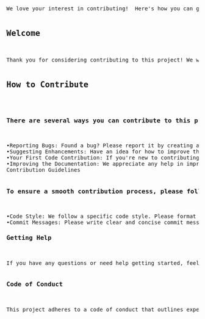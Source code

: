 <pre>
We love your interest in contributing!  Here's how you can get involved:

<h2>Welcome</h2>

Thank you for considering contributing to this project! We welcome all types of contributions, from bug reports and documentation improvements to new features and code changes.

<h2>How to Contribute</h2>

<h3>There are several ways you can contribute to this project:</h3>

•Reporting Bugs: Found a bug? Please report it by creating a new issue on GitHub.
•Suggesting Enhancements: Have an idea for how to improve the project? Create a new issue on GitHub or discuss it in the project forum.
•Your First Code Contribution: If you're new to contributing to open source projects, we recommend starting with a small bug fix or documentation improvement.
•Improving the Documentation: We appreciate any help in improving the project's documentation. Feel free to submit a pull request with your changes.
Contribution Guidelines

<h3>To ensure a smooth contribution process, please follow these guidelines:</h3>

•Code Style: We follow a specific code style. Please format your code accordingly before submitting a pull request.
•Commit Messages: Please write clear and concise commit messages that describe your changes.
<h3>Getting Help</h3>

If you have any questions or need help getting started, feel free to ask in the project forum or create a new issue on GitHub.

<h3>Code of Conduct</h3>

This project adheres to a code of conduct that outlines expected behavior for all contributors. Please review the code of conduct in the CODE_OF_CONDUCT.md file before contributing.
